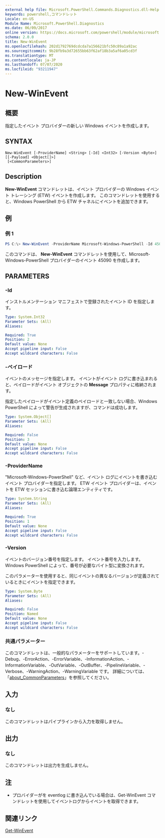 ```yaml
---
external help file: Microsoft.PowerShell.Commands.Diagnostics.dll-Help.xml
keywords: powershell,コマンドレット
Locale: en-US
Module Name: Microsoft.PowerShell.Diagnostics
ms.date: 06/09/2017
online version: https://docs.microsoft.com/powershell/module/microsoft.powershell.diagnostics/new-winevent?view=powershell-5.1&WT.mc_id=ps-gethelp
schema: 2.0.0
title: New-WinEvent
ms.openlocfilehash: 202d1792769dcdcda7a156621bfc50c89a1a92ac
ms.sourcegitcommit: 9b28fb9a3d72655bb63f62af18b3a5af6a05cd3f
ms.translationtype: MT
ms.contentlocale: ja-JP
ms.lasthandoff: 07/07/2020
ms.locfileid: "93211947"
---
```

# New-WinEvent

## 概要

指定したイベント プロバイダーの新しい Windows イベントを作成します。

## SYNTAX

```
New-WinEvent [-ProviderName] <String> [-Id] <Int32> [-Version <Byte>] [[-Payload] <Object[]>]
 [<CommonParameters>]
```

## Description

**New-WinEvent** コマンドレットは、イベント プロバイダーの Windows イベント トレーシング (ETW) イベントを作成します。
このコマンドレットを使用すると、Windows PowerShell から ETW チャネルにイベントを追加できます。

## 例

### 例 1

```powershell
PS C:\> New-WinEvent -ProviderName Microsoft-Windows-PowerShell -Id 45090 -Payload @("Workflow", "Running")
```

このコマンドは、 **New-WinEvent** コマンドレットを使用して、Microsoft-Windows-PowerShell プロバイダーのイベント 45090 を作成します。

## PARAMETERS

### -Id

インストルメンテーション マニフェストで登録されたイベント ID を指定します。

```yaml
Type: System.Int32
Parameter Sets: (All)
Aliases:

Required: True
Position: 2
Default value: None
Accept pipeline input: False
Accept wildcard characters: False
```

### -ペイロード

イベントのメッセージを指定します。 イベントがイベント ログに書き込まれると、ペイロードがイベント オブジェクトの **Message** プロパティに格納されます。

指定したペイロードがイベント定義のペイロードと一致しない場合、Windows PowerShell によって警告が生成されますが、コマンドは成功します。

```yaml
Type: System.Object[]
Parameter Sets: (All)
Aliases:

Required: False
Position: 3
Default value: None
Accept pipeline input: False
Accept wildcard characters: False
```

### -ProviderName

"Microsoft-Windows-PowerShell" など、イベント ログにイベントを書き込むイベント プロバイダーを指定します。 ETW イベント プロバイダーは、イベントを ETW セッションに書き込む論理エンティティです。

```yaml
Type: System.String
Parameter Sets: (All)
Aliases:

Required: True
Position: 1
Default value: None
Accept pipeline input: False
Accept wildcard characters: False
```

### -Version

イベントのバージョン番号を指定します。 イベント番号を入力します。 Windows PowerShell によって、番号が必要なバイト型に変換されます。

このパラメーターを使用すると、同じイベントの異なるバージョンが定義されているときにイベントを指定できます。

```yaml
Type: System.Byte
Parameter Sets: (All)
Aliases:

Required: False
Position: Named
Default value: None
Accept pipeline input: False
Accept wildcard characters: False
```

### 共通パラメーター

このコマンドレットは、一般的なパラメーターをサポートしています。-Debug、-ErrorAction、-ErrorVariable、-InformationAction、-InformationVariable、-OutVariable、-OutBuffer、-PipelineVariable、-Verbose、-WarningAction、-WarningVariable です。 詳細については、「[about_CommonParameters](https://go.microsoft.com/fwlink/?LinkID=113216)」を参照してください。

## 入力

### なし

このコマンドレットはパイプラインから入力を取得しません。

## 出力

### なし

このコマンドレットは出力を生成しません。

## 注

* プロバイダーがを eventlog に書き込んでいる場合は、Get-WinEvent コマンドレットを使用してイベントログからイベントを取得できます。

## 関連リンク

[Get-WinEvent](Get-WinEvent.md)
